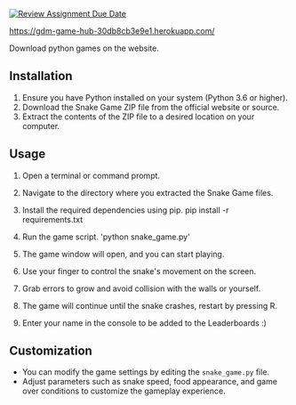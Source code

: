 [![Review Assignment Due Date](https://classroom.github.com/assets/deadline-readme-button-24ddc0f5d75046c5622901739e7c5dd533143b0c8e959d652212380cedb1ea36.svg)](https://classroom.github.com/a/cS8uLRaM)

https://gdm-game-hub-30db8cb3e9e1.herokuapp.com/

Download python games on the website.
## Installation

1. Ensure you have Python installed on your system (Python 3.6 or higher).
2. Download the Snake Game ZIP file from the official website or source.
3. Extract the contents of the ZIP file to a desired location on your computer.

## Usage

1. Open a terminal or command prompt.
2. Navigate to the directory where you extracted the Snake Game files.

3. Install the required dependencies using pip.
pip install -r requirements.txt

4. Run the game script.
'python snake_game.py'

5. The game window will open, and you can start playing.
6. Use your finger to control the snake's movement on the screen.
7. Grab errors to grow and avoid collision with the walls or yourself.
8. The game will continue until the snake crashes, restart by pressing R.
9. Enter your name in the console to be added to the Leaderboards :)

## Customization

- You can modify the game settings by editing the `snake_game.py` file.
- Adjust parameters such as snake speed, food appearance, and game over conditions to customize the gameplay experience.